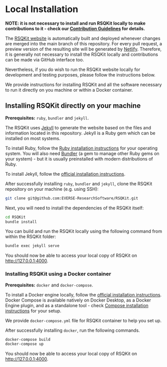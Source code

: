 # Local Installation

**NOTE: it is not necessary to install and run RSQKit locally to make contributions to it - check our [**Contribution Guidelines**](https://everse.software/RSQKit/contribution_guidelines) for details.**

The [RSQKit website](https://everse.software/RSQKit/) is automatically built and deployed whenever changes are merged into the main branch of this repository.
For every pull request, a preview version of the resulting site will be generated by [Netlify](https://everse-rsqkit-testing.netlify.app/).
Therefore, it is generally not necessary to install the RSQKit locally and contributions can be made via GitHub interface too.

Nevertheless, if you do wish to run the RSQKit website locally for development and testing purposes, please follow the instructions below.

We provide instructions for installing RSQKit and all the software necessary to run it directly on you machine or within a Docker container.

## Installing RSQKit directly on your machine

**Prerequisites:** `ruby`, `bundler` and `jekyll`.

The RSQKit uses [Jekyll](https://jekyllrb.com/) to generate the website based on the files and information located in this repository.
Jekyll is a Ruby gem which can be installed on most systems.

To install Ruby, follow the [Ruby installation instructions](https://www.ruby-lang.org/en/documentation/installation/) for your operating system.
You will also need [Bundler](https://bundler.io/) (a gem to manage other Ruby gems on your system) - but it is usually preinstalled with modern distributions of Ruby.

To install Jekyll, follow the [official installation instructions](https://jekyllrb.com/docs/installation/).

After successfully installing `ruby`, `bundler` and `jekyll`, clone the RSQKit repository on your machine (e.g. using SSH):

``` bash
git clone git@github.com:EVERSE-ResearchSoftware/RSQKit.git
```

Next, you will need to install the dependencies of the RSQKit itself:

``` bash
cd RSQKit
bundle install
```

You can build and run the RSQKit locally using the following command from within the RSQKit folder:

``` bash
bundle exec jekyll serve
```

You should now be able to access your local copy of RSQKit on <http://127.0.0.1:4000>.

### Installing RSQKit using a Docker container

**Prerequisites:** `docker` and `docker-compose`.

To install a Docker engine locally, follow the [official installation instructions](https://docs.docker.com/engine/install/).
Docker Compose is available natively on Docker Desktop, as a Docker Engine plugin, and as a standalone tool - check [Compose installation
instructions](https://docs.docker.com/compose/install/) for your setup.

We provide `docker-compose.yml` file for RSQKit container to help you set up.

After successfully installing `docker`, run the following commands.

``` bash
docker-compose build
docker-compose up
```

You should now be able to access your local copy of RSQKit on <http://127.0.0.1:4000>.
